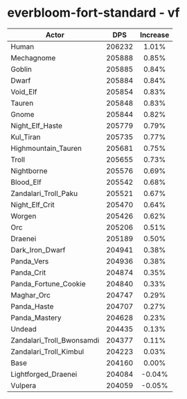 # everbloom-fort-standard - vf
| Actor | DPS | Increase |
|---|:---:|:---:|
|Human|206232|1.01%|
|Mechagnome|205888|0.85%|
|Goblin|205885|0.84%|
|Dwarf|205884|0.84%|
|Void_Elf|205854|0.83%|
|Tauren|205848|0.83%|
|Gnome|205844|0.82%|
|Night_Elf_Haste|205779|0.79%|
|Kul_Tiran|205735|0.77%|
|Highmountain_Tauren|205681|0.75%|
|Troll|205655|0.73%|
|Nightborne|205576|0.69%|
|Blood_Elf|205542|0.68%|
|Zandalari_Troll_Paku|205521|0.67%|
|Night_Elf_Crit|205470|0.64%|
|Worgen|205426|0.62%|
|Orc|205206|0.51%|
|Draenei|205189|0.50%|
|Dark_Iron_Dwarf|204941|0.38%|
|Panda_Vers|204936|0.38%|
|Panda_Crit|204874|0.35%|
|Panda_Fortune_Cookie|204840|0.33%|
|Maghar_Orc|204747|0.29%|
|Panda_Haste|204707|0.27%|
|Panda_Mastery|204628|0.23%|
|Undead|204435|0.13%|
|Zandalari_Troll_Bwonsamdi|204377|0.11%|
|Zandalari_Troll_Kimbul|204223|0.03%|
|Base|204160|0.00%|
|Lightforged_Draenei|204084|-0.04%|
|Vulpera|204059|-0.05%|
